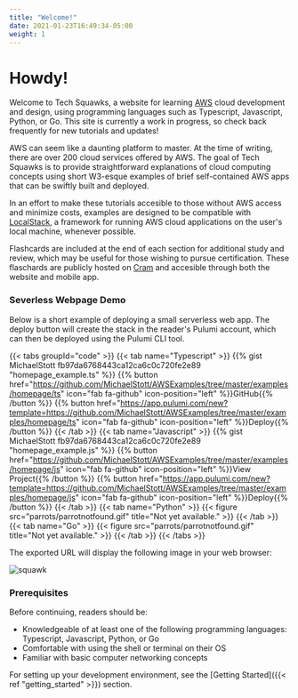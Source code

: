 ```yaml
---
title: "Welcome!"
date: 2021-01-23T16:49:34-05:00
weight: 1
---
```


# Howdy!

Welcome to Tech Squawks, a website for learning [AWS](https://aws.amazon.com/) cloud development and design, using programming languages
such as Typescript, Javascript, Python, or Go. This site is currently a work in progress, so check back frequently for new tutorials and
updates!

AWS can seem like a daunting platform to master. At the time of writing, there are over 200 cloud services offered by AWS. 
The goal of Tech Squawks is to provide straightforward explanations of cloud computing concepts using short W3-esque examples of 
brief self-contained AWS apps that can be swiftly built and deployed.

In an effort to make these tutorials accesible to those without AWS access and minimize costs, examples are designed to be compatible with 
[LocalStack](https://localstack.cloud/), a framework for running AWS cloud applications on the user's local 
machine, whenever possible. 

Flashcards are included at the end of each section for additional study and review, which may be useful for those wishing to pursue 
certification. These flaschards are publicly hosted on [Cram](https://www.cram.com/) and accesible through both the website and mobile app.

### Severless Webpage Demo

Below is a short example of deploying a small serverless web app. The deploy button will create the stack in the reader's Pulumi account, which can then be deployed using the Pulumi CLI tool.

{{< tabs groupId="code" >}}
{{< tab name="Typescript" >}}
{{% gist MichaelStott fb97da6768443ca12ca6c0c720fe2e89 "homepage_example.ts" %}}
{{% button href="https://github.com/MichaelStott/AWSExamples/tree/master/examples/homepage/ts" icon="fab fa-github" icon-position="left" %}}GitHub{{% /button %}}
{{% button href="https://app.pulumi.com/new?template=https://github.com/MichaelStott/AWSExamples/tree/master/examples/homepage/ts" icon="fab fa-github" icon-position="left" %}}Deploy{{% /button %}}
{{< /tab >}}
{{< tab name="Javascript" >}}
{{% gist MichaelStott fb97da6768443ca12ca6c0c720fe2e89 "homepage_example.js" %}}
{{% button href="https://github.com/MichaelStott/AWSExamples/tree/master/examples/homepage/js" icon="fab fa-github" icon-position="left" %}}View Project{{% /button %}}
{{% button href="https://app.pulumi.com/new?template=https://github.com/MichaelStott/AWSExamples/tree/master/examples/homepage/js" icon="fab fa-github" icon-position="left" %}}Deploy{{% /button %}}
{{< /tab >}}
{{< tab name="Python" >}}
{{< figure src="parrots/parrotnotfound.gif" title="Not yet available." >}}
{{< /tab >}}
{{< tab name="Go" >}}
{{< figure src="parrots/parrotnotfound.gif" title="Not yet available." >}}
{{< /tab >}}
{{< /tabs >}}

The exported URL will display the following image in your web browser: 

![squawk](https://cultofthepartyparrot.com/parrots/hd/revolutionparrot.gif)

### Prerequisites

Before continuing, readers should be:

- Knowledgeable of at least one of the following programming languages: Typescript, Javascript, Python, or Go
- Comfortable with using the shell or terminal on their OS
- Familiar with basic computer networking concepts

For setting up your development environment, see the  [Getting Started]({{< ref "getting_started" >}}) section.